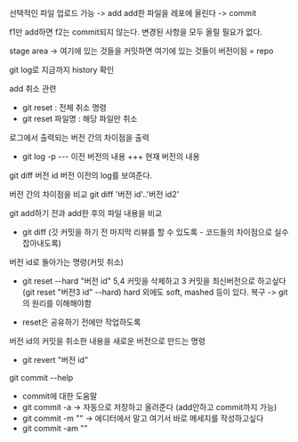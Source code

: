 선택적인 파일 업로드 가능 -> add
add한 파일을 레포에 올린다 -> commit

f1만 add하면 f2는 commit되지 않는다.
변경된 사항을 모두 올릴 필요가 없다.

stage area -> 여기에 있는 것들을 커밋하면 여기에 있는 것들이 버전이됨 = repo

git log로 지금까지 history 확인

add 취소 관련
  - git reset : 전체 취소 명령
  - git reset 파일명 : 해당 파일만 취소

로그에서 출력되는 버전 간의 차이점을 출력
  - git log -p 
--- 이전 버전의 내용
+++ 현재 버전의 내용

git diff 버전 id 버전 이전의 log를 보여준다.

버전 간의 차이점을 비교
git diff '버전 id'..'버전 id2'

git add하기 전과 add한 후의 파일 내용을 비교
  - git diff (깃 커밋을 하기 전 마지막 리뷰를 할 수 있도록 - 코드들의 차이점으로 실수 잡아내도록)

버전 id로 돌아가는 명령(커밋 취소)
  - git reset --hard "버전 id" 
5,4 커밋을 삭제하고 3 커밋을 최신버전으로 하고싶다 (git reset "버전3 id" --hard)
hard 외에도 soft, mashed 등이 있다. 
복구 -> git의 원리를 이해해야함
  * reset은 공유하기 전에만 작업하도록


버전 id의 커밋을 취소한 내용을 새로운 버전으로 만드는 명령
  - git revert "버전 id"

git commit --help
  - commit에 대한 도움말
  - git commit -a -> 자동으로 저장하고 올려준다 (add안하고 commit까지 가능)
  - git commit -m "" -> 에디터에서 말고 여기서 바로 메세지를 작성하고싶다
  - git commit -am ""